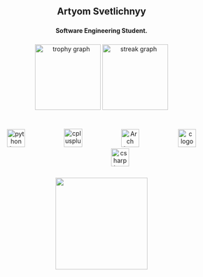 <h2 align="center">Artyom Svetlichnyy</h2>

###

<h4 align="center">Software Engineering Student.</h4>

###

<div align="center">
  <img src="https://github-profile-trophy.vercel.app?username=Art2om&theme=dracula" height="150" alt="trophy graph"  />
  <img src="https://streak-stats.demolab.com?user=Art2om&locale=en&mode=daily&theme=dracula&hide_border=false&border_radius=5" height="150" alt="streak graph"  />
</div>

###

<br clear="both">

<div align="center">
  <img src="https://cdn.jsdelivr.net/gh/devicons/devicon/icons/python/python-original.svg" height="41" alt="python logo"  />
  <img width="81" />
  <img src="https://cdn.jsdelivr.net/gh/devicons/devicon/icons/cplusplus/cplusplus-original.svg" height="42" alt="cplusplus logo"  />
  <img width="81" />
  <img src="https://user-images.githubusercontent.com/25181517/186884156-e63da389-f3e1-4dca-a6c1-d76e886ba22a.png" height="41" alt="Arch logo"  />
  <img width="81" />
  <img src="https://user-images.githubusercontent.com/25181517/192106070-46255bcf-65e6-4c6b-a296-bf8d0d8fb2a7.png" height="41" alt="c logo"  />
  <img width="81" />
  <img src="https://cdn.jsdelivr.net/gh/devicons/devicon/icons/csharp/csharp-original.svg" height="41" alt="csharp logo"  />
</div>

###

<div align="center">
  <img height="210" src="https://wallpapercave.com/wp/wp2990517.jpg"  />
</div>

###
